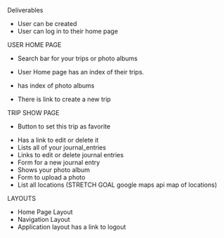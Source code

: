 Deliverables

- User can be created
- User can log in to their home page

USER HOME PAGE
* Search bar for your trips or photo albums
- User Home page has an index of their trips.
* has index of photo albums
- There is link to create a new trip


TRIP SHOW PAGE
- Button to set this trip as favorite
* Has a link to edit or delete it
* Lists all of your journal_entries
* Links to edit or delete journal entries
* Form for a new journal entry
* Shows your photo album
* Form to upload a photo
* List all locations (STRETCH GOAL google maps api map of locations)

LAYOUTS
* Home Page Layout
* Navigation Layout
* Application layout has a link to logout
